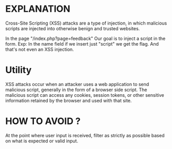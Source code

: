 # EXPLANATION
Cross-Site Scripting (XSS) attacks are a type of injection, in which malicious scripts are injected into otherwise benign and trusted websites.

In the page "/index.php?page=feedback"
Our goal is to inject a script in the form. Exp:  **<script>alert("salam")</script>**
In the name field if we insert just "script" we get the flag. And that's not even an XSS injection.

# Utility

XSS attacks occur when an attacker uses a web application to send malicious script, generally in the form of a browser side script. The malicious script can access any cookies, session tokens, or other sensitive information retained by the browser and used with that site.

# HOW TO AVOID ?

At the point where user input is received, filter as strictly as possible based on what is expected or valid input.